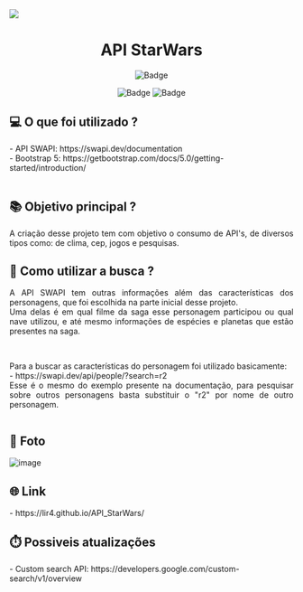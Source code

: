 
<img align="center" src="https://logodownload.org/wp-content/uploads/2015/12/star-wars-logo-0-1536x1536.png" >

<h1 align="center"> API StarWars </h1>

<div align="center">
  
  ![Badge](https://img.shields.io/badge/Made%20for-VSCode-1f425f.svg)<br>

  ![Badge](https://img.shields.io/badge/JavaScript-323330?style=for-the-badge&logo=javascript&logoColor=F7DF1E)
  ![Badge](https://img.shields.io/badge/Bootstrap-563D7C?style=for-the-badge&logo=bootstrap&logoColor=white)  
</div>


## 💻 O que foi utilizado ?
<div style="display: inline_block" >
  - API SWAPI: https://swapi.dev/documentation <br>
  - Bootstrap 5: https://getbootstrap.com/docs/5.0/getting-started/introduction/
</div>
<br>

## 📚 Objetivo principal ?

<div style="display: inline_block">
  <p align="justify"> A criação desse projeto tem com objetivo o consumo de API's, de diversos tipos como: de clima, cep, jogos e pesquisas. </p>
</div>

## 📜 Como utilizar a busca ?

<div style="display: inline_block">
  <p align="justify"> A API SWAPI tem outras informações além das características dos personagens, que foi escolhida na parte inicial desse projeto. <br>
  Uma delas é em qual filme da saga esse personagem participou ou qual nave utilizou, e até mesmo informações de espécies e planetas que estão presentes na saga. </p> <br>
  <p align="justify">
    Para a buscar as características do personagem foi utilizado basicamente: <br>
    - https://swapi.dev/api/people/?search=r2 <br>
    Esse é o mesmo do exemplo presente na documentação, para pesquisar sobre outros personagens basta substituir o "r2" por nome de outro personagem.
  </p>
  
</div>

<div style="display: inline_block" >
  <img align="center" >
</div>

## 📱 Foto

![image](https://user-images.githubusercontent.com/83731045/156928320-53e5c399-beda-4bed-8e90-66c727485b94.png)

## 🌐 Link
<div style="display: inline_block" >
  - https://lir4.github.io/API_StarWars/
</div>

## ⏱️ Possiveis atualizações

<div style="display: inline_block" >
  - Custom search API: https://developers.google.com/custom-search/v1/overview
</div>
